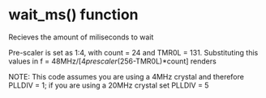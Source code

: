 # wait_ms() function
Recieves the amount of miliseconds to wait

Pre-scaler is set as 1:4, with count = 24 and TMR0L = 131. Substituting this values in f = 48MHz/[4*prescaler*(256-TMR0L)*count] renders

NOTE: This code assumes you are using a 4MHz crystal and therefore PLLDIV = 1; if you are using a 20MHz crystal set PLLDIV = 5
